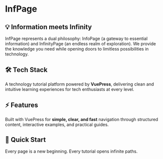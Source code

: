 # InfPage

## 💡 Information meets Infinity
InfPage represents a dual philosophy: InfoPage (a gateway to essential information) and InfinityPage (an endless realm of exploration). We provide the knowledge you need while opening doors to limitless possibilities in technology.

## 🛠️ Tech Stack
A technology tutorial platform powered by **VuePress**, delivering clean and intuitive learning experiences for tech enthusiasts at every level.

## ⚡ Features
Built with VuePress for **simple, clear, and fast** navigation through structured content, interactive examples, and practical guides.

## 🚀 Quick Start
Every page is a new beginning. Every tutorial opens infinite paths.